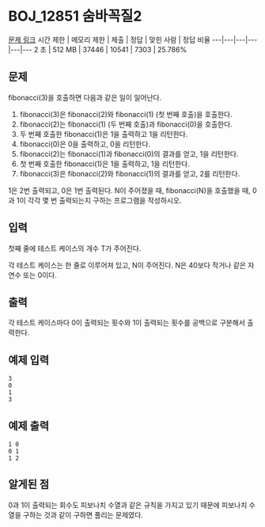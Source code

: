 # BOJ_12851 숨바꼭질2
[문제 링크](https://www.acmicpc.net/problem/212851)
시간 제한 |	메모리 제한 |	제출 |	정답 |	맞힌 사람 |	정답 비율
---|---|---|---|---|---
2 초	| 512 MB |	37446 |	10541 |	7303 |	25.786%

## 문제
fibonacci(3)을 호출하면 다음과 같은 일이 일어난다.

1. fibonacci(3)은 fibonacci(2)와 fibonacci(1) (첫 번째 호출)을 호출한다.
2. fibonacci(2)는 fibonacci(1) (두 번째 호출)과 fibonacci(0)을 호출한다.
3. 두 번째 호출한 fibonacci(1)은 1을 출력하고 1을 리턴한다.
4. fibonacci(0)은 0을 출력하고, 0을 리턴한다.
5. fibonacci(2)는 fibonacci(1)과 fibonacci(0)의 결과를 얻고, 1을 리턴한다.
6. 첫 번째 호출한 fibonacci(1)은 1을 출력하고, 1을 리턴한다.
7. fibonacci(3)은 fibonacci(2)와 fibonacci(1)의 결과를 얻고, 2를 리턴한다.

1은 2번 출력되고, 0은 1번 출력된다. N이 주어졌을 때, fibonacci(N)을 호출했을 때, 0과 1이 각각 몇 번 출력되는지 구하는 프로그램을 작성하시오.

## 입력
첫째 줄에 테스트 케이스의 개수 T가 주어진다.

각 테스트 케이스는 한 줄로 이루어져 있고, N이 주어진다. N은 40보다 작거나 같은 자연수 또는 0이다.

## 출력
각 테스트 케이스마다 0이 출력되는 횟수와 1이 출력되는 횟수를 공백으로 구분해서 출력한다.

## 예제 입력
```
3
0
1
3
```

## 예제 출력
```
1 0
0 1
1 2
```

## 알게된 점
0과 1이 출력되는 회수도 피보나치 수열과 같은 규칙을 가지고 있기 때문에 피보나치 수열을 구하는 것과 같이 구하면 풀리는 문제였다.
